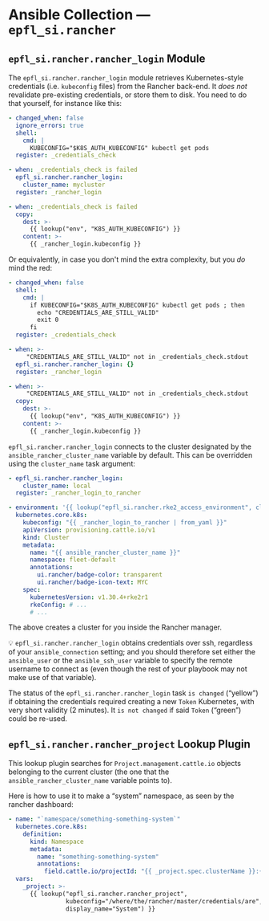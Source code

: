 # Ansible Collection — `epfl_si.rancher`

## `epfl_si.rancher.rancher_login` Module

The `epfl_si.rancher.rancher_login` module retrieves Kubernetes-style credentials (i.e. `kubeconfig` files) from the Rancher back-end. It *does not* revalidate pre-existing credentials, or store them to disk. You need to do that yourself, for instance like this:

```yaml
- changed_when: false
  ignore_errors: true
  shell:
    cmd: |
      KUBECONFIG="$K8S_AUTH_KUBECONFIG" kubectl get pods
  register: _credentials_check

- when: _credentials_check is failed
  epfl_si.rancher.rancher_login:
    cluster_name: mycluster
  register: _rancher_login

- when: _credentials_check is failed
  copy:
    dest: >-
      {{ lookup("env", "K8S_AUTH_KUBECONFIG") }}
    content: >-
      {{ _rancher_login.kubeconfig }}
```

Or equivalently, in case you don't mind the extra complexity, but you *do* mind the red:

```yaml
- changed_when: false
  shell:
    cmd: |
      if KUBECONFIG="$K8S_AUTH_KUBECONFIG" kubectl get pods ; then
        echo "CREDENTIALS_ARE_STILL_VALID"
        exit 0
      fi
  register: _credentials_check

- when: >-
     "CREDENTIALS_ARE_STILL_VALID" not in _credentials_check.stdout
  epfl_si.rancher.rancher_login: {}
  register: _rancher_login

- when: >-
     "CREDENTIALS_ARE_STILL_VALID" not in _credentials_check.stdout
  copy:
    dest: >-
      {{ lookup("env", "K8S_AUTH_KUBECONFIG") }}
    content: >-
      {{ _rancher_login.kubeconfig }}
```

`epfl_si.rancher.rancher_login` connects to the cluster designated by the `ansible_rancher_cluster_name` variable by default. This can be overridden using the `cluster_name` task argument:

```yaml
- epfl_si.rancher.rancher_login:
    cluster_name: local
  register: _rancher_login_to_rancher

- environment: '{{ lookup("epfl_si.rancher.rke2_access_environment", cluster_name="local") }}'
  kubernetes.core.k8s:
    kubeconfig: "{{ _rancher_login_to_rancher | from_yaml }}"
    apiVersion: provisioning.cattle.io/v1
    kind: Cluster
    metadata:
      name: "{{ ansible_rancher_cluster_name }}"
      namespace: fleet-default
      annotations:
        ui.rancher/badge-color: transparent
        ui.rancher/badge-icon-text: MYC
    spec:
      kubernetesVersion: v1.30.4+rke2r1
      rkeConfig: # ...
      # ...
```

The above creates a cluster for you inside the Rancher manager.

💡 `epfl_si.rancher.rancher_login` obtains credentials over ssh, regardless of your `ansible_connection` setting; and you should therefore set either the `ansible_user` or the `ansible_ssh_user` variable to specify the remote username to connect as (even though the rest of your playbook may not make use of that variable).

The status of the `epfl_si.rancher.rancher_login` task `is changed` (“yellow”) if obtaining the credentials required creating a new `Token` Kubernetes, with very short validity (2 minutes). It `is not changed` if said `Token` (“green”) could be re-used.

## `epfl_si.rancher.rancher_project` Lookup Plugin

This lookup plugin searches for `Project.management.cattle.io` objects belonging to the current cluster (the one that the `ansible_rancher_cluster_name` variable points to).

Here is how to use it to make a “system” namespace, as seen by the rancher dashboard:

```yaml
- name: "`namespace/something-something-system`"
  kubernetes.core.k8s:
    definition:
      kind: Namespace
      metadata:
        name: "something-something-system"
        annotations:
          field.cattle.io/projectId: "{{ _project.spec.clusterName }}:{{ _project.metadata.name }}"
  vars:
    _project: >-
      {{ lookup("epfl_si.rancher.rancher_project",
                kubeconfig="/where/the/rancher/master/credentials/are",
                display_name="System") }}
```
